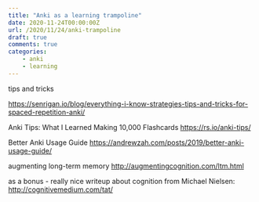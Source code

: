 ```yaml
---
title: "Anki as a learning trampoline"
date: 2020-11-24T00:00:00Z
url: /2020/11/24/anki-trampoline
draft: true
comments: true
categories: 
    - anki
    - learning
---
```


tips and tricks

https://senrigan.io/blog/everything-i-know-strategies-tips-and-tricks-for-spaced-repetition-anki/

Anki Tips: What I Learned Making 10,000 Flashcards https://rs.io/anki-tips/

 Better Anki Usage Guide 
https://andrewzah.com/posts/2019/better-anki-usage-guide/

augmenting long-term memory
http://augmentingcognition.com/ltm.html

as a bonus - really nice writeup about cognition from Michael Nielsen: http://cognitivemedium.com/tat/

